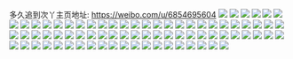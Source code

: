 多久追到次丫主页地址: https://weibo.com/u/6854695604 
![](https://wx4.sinaimg.cn/mw2000/007tTBswly1h92nprs0czj32c03597wk.jpg) 
![](https://wx4.sinaimg.cn/mw2000/007tTBswly1h8r478cegfj30u01hcdsh.jpg) 
![](https://wx4.sinaimg.cn/mw2000/007tTBswly1h8r478wkiej30u00u0wnx.jpg) 
![](https://wx4.sinaimg.cn/mw2000/007tTBswly1h8r479omy5j30u01hcn7k.jpg) 
![](https://wx4.sinaimg.cn/mw2000/007tTBswly1h8r47blgwaj30u016baed.jpg) 
![](https://wx4.sinaimg.cn/mw2000/007tTBswly1h8cl57t1xxj31ei1ei4n0.jpg) 
![](https://wx4.sinaimg.cn/mw2000/007tTBswly1h7dddx806yj31ei1ei1kx.jpg) 
![](https://wx4.sinaimg.cn/mw2000/007tTBswly1h5fqjczyk4j30u011ik0a.jpg) 
![](https://wx4.sinaimg.cn/mw2000/007tTBswly1h1ijlfpwj7j30wi0u178h.jpg) 
![](https://wx4.sinaimg.cn/mw2000/007tTBswly1h0kacpspwfj30u00u0amu.jpg) 
![](https://wx4.sinaimg.cn/mw2000/007tTBswly1h0kacpilykj30u00u0n05.jpg) 
![](https://wx4.sinaimg.cn/mw2000/007tTBswly1h0kacq2fzdj30qo0hz769.jpg) 
![](https://wx4.sinaimg.cn/mw2000/007tTBswly1h0kacpbt3sj30if0if757.jpg) 
![](https://wx4.sinaimg.cn/mw2000/007tTBswly1h0kacq87pkj30mz0ma76f.jpg) 
![](https://wx4.sinaimg.cn/mw2000/007tTBswly1h0kacqeki1j30u00u0ag9.jpg) 
![](https://wx4.sinaimg.cn/mw2000/007tTBswly1h0gbh5oc77j31o0280e81.jpg) 
![](https://wx4.sinaimg.cn/mw2000/007tTBswly1h0ga6a2k74j30wi0djn02.jpg) 
![](https://wx4.sinaimg.cn/mw2000/007tTBswly1h0fivlgn3bj30wi1ycb29.jpg) 
![](https://wx4.sinaimg.cn/mw2000/007tTBswly1h0b18ywngoj30wi1ctn6p.jpg) 
![](https://wx4.sinaimg.cn/mw2000/007tTBswly1h08a1iybhcj32c02c0hdv.jpg) 
![](https://wx4.sinaimg.cn/mw2000/007tTBswly1h02w6hfx1dj30rj1qrn15.jpg) 
![](https://wx4.sinaimg.cn/mw2000/007tTBswly1h00aj94n0bj30u01uo7ck.jpg) 
![](https://wx4.sinaimg.cn/mw2000/007tTBswly1gzxnoga23fj30lm0xw0um.jpg) 
![](https://wx4.sinaimg.cn/mw2000/007tTBswly1gzvlh17hqij30u01uo45x.jpg) 
![](https://wx4.sinaimg.cn/mw2000/007tTBswly1gzsfd7h4m6j31cc1cck4h.jpg) 
![](https://wx4.sinaimg.cn/mw2000/007tTBswly1gz9sz01rmej30u01nz10h.jpg) 
![](https://wx4.sinaimg.cn/mw2000/007tTBswly1gyyh2jtbcyj30k00k0ac3.jpg) 
![](https://wx4.sinaimg.cn/mw2000/007tTBswly1gyyh2kv8zsj30wg1dy7a5.jpg) 
![](https://wx4.sinaimg.cn/mw2000/007tTBswly1gyyh2k8kmrj32bc1jk168.jpg) 
![](https://wx4.sinaimg.cn/mw2000/007tTBswly1gyyh2ilthxj31m0245hch.jpg) 
![](https://wx4.sinaimg.cn/mw2000/007tTBswly1gyyh2iw5vzj30u0192n1u.jpg) 
![](https://wx4.sinaimg.cn/mw2000/007tTBswly1gyyh2j366xj30u016qwg9.jpg) 
![](https://wx4.sinaimg.cn/mw2000/007tTBswly1gyyh2je3qfj31kw1kwgu9.jpg) 
![](https://wx4.sinaimg.cn/mw2000/007tTBswly1gytkxx6ycxj30pu19xtaw.jpg) 
![](https://wx4.sinaimg.cn/mw2000/007tTBswly1gytkxxk61fj30u011ijuf.jpg) 
![](https://wx4.sinaimg.cn/mw2000/007tTBswly1gytkxxu87pj30u011itcg.jpg) 
![](https://wx4.sinaimg.cn/mw2000/007tTBswly1gytkxy5oolj30u011idit.jpg) 
![](https://wx4.sinaimg.cn/mw2000/007tTBswly1gytkxyic8xj30u011iq6w.jpg) 
![](https://wx4.sinaimg.cn/mw2000/007tTBswly1gytkxyr7ejj30p00vgabm.jpg) 
![](https://wx4.sinaimg.cn/mw2000/007tTBswly1gytkxyzpqvj30iz0sgq4d.jpg) 
![](https://wx4.sinaimg.cn/mw2000/007tTBswly1gytkxzabjej30zk1hbtel.jpg) 
![](https://wx4.sinaimg.cn/mw2000/007tTBswly1gytkxziso3j30z80k0tau.jpg) 
![](https://wx4.sinaimg.cn/mw2000/007tTBswly1gytkxztnrrj30vq1kwgso.jpg) 
![](https://wx4.sinaimg.cn/mw2000/007tTBswly1gytky059zsj30vs1kwdn7.jpg) 
![](https://wx4.sinaimg.cn/mw2000/007tTBswly1gytky0gpr2j314013279h.jpg) 
![](https://wx4.sinaimg.cn/mw2000/007tTBswly1gytky0qxybj314013o42n.jpg) 
![](https://wx4.sinaimg.cn/mw2000/007tTBswly1gytky15t15j30m80uptec.jpg) 
![](https://wx4.sinaimg.cn/mw2000/007tTBswly1gytky1fqjdj31e00xcn1z.jpg) 
![](https://wx4.sinaimg.cn/mw2000/007tTBswly1gytky1pn4dj31e00xcgqa.jpg) 
![](https://wx4.sinaimg.cn/mw2000/007tTBswly1gytky1zp87j315o1qidnz.jpg) 
![](https://wx4.sinaimg.cn/mw2000/007tTBswly1gytky2cbgfj315o1qik00.jpg) 
![](https://wx4.sinaimg.cn/mw2000/007tTBswly1gyskwo4hzwj32bd1jk7wh.jpg) 
![](https://wx4.sinaimg.cn/mw2000/007tTBswly1gysj9si4vcj30ps0hyq4j.jpg) 
![](https://wx4.sinaimg.cn/mw2000/007tTBswgy1gyr6reksoaj311w1kw16h.jpg) 
![](https://wx4.sinaimg.cn/mw2000/007tTBswly1gyfqkslgm4j30u018ego5.jpg) 
![](https://wx4.sinaimg.cn/mw2000/007tTBswly1gyeoz9dvaaj30u01bgwj4.jpg) 
![](https://wx4.sinaimg.cn/mw2000/007tTBswly1gy1xbi6qvyj32bc2bc4qq.jpg) 
![](https://wx4.sinaimg.cn/mw2000/007tTBswly1gxp5l009kvj30u01o343l.jpg) 
![](https://wx4.sinaimg.cn/mw2000/007tTBswly1gx7vjb4306j30u00tv7e6.jpg) 
![](https://wx4.sinaimg.cn/mw2000/007tTBswly1gx0ib09pqjj30u00u0q81.jpg) 
![](https://wx4.sinaimg.cn/mw2000/007tTBswly1gwzw5xfo0ej30u0154tav.jpg) 
![](https://wx4.sinaimg.cn/mw2000/007tTBswly1gwzq2nvd9qj30u018j42e.jpg) 
![](https://wx4.sinaimg.cn/mw2000/007tTBswly1gwzq2o9twkj30qo0uejt0.jpg) 
![](https://wx4.sinaimg.cn/mw2000/007tTBswly1gwzn0mv2ivj31ek0u0h2w.jpg) 
![](https://wx4.sinaimg.cn/mw2000/007tTBswly1gwzdm9kuu2j30u013qgpo.jpg) 
![](https://wx4.sinaimg.cn/mw2000/007tTBswly1gwyqzv34vej30u00rln03.jpg) 
![](https://wx4.sinaimg.cn/mw2000/007tTBswly1gwyq9mln03j30u00mx77k.jpg) 
![](https://wx4.sinaimg.cn/mw2000/007tTBswly1gww8cx7atoj30u00u0n1j.jpg) 
![](https://wx4.sinaimg.cn/mw2000/007tTBswly1gwux4v68btj30dw0dwt9g.jpg) 
![](https://wx4.sinaimg.cn/mw2000/007tTBswly1gwrldxdqebj32bc2bckjm.jpg) 
![](https://wx4.sinaimg.cn/mw2000/007tTBswly1gw4izhdqb8j30qy0f4q4f.jpg) 
![](https://wx4.sinaimg.cn/mw2000/007tTBswly1gvabds89fyj60u00hoq4702.jpg) 
![](https://wx4.sinaimg.cn/mw2000/007tTBswly1guf8fq7t7gj61e00xc4cd02.jpg) 
![](https://wx4.sinaimg.cn/mw2000/007tTBswly1gria8f0ioxj30d40d4753.jpg) 
![](https://wx4.sinaimg.cn/mw2000/007tTBswly1gria8fehxuj30u01hcdwt.jpg) 
![](https://wx4.sinaimg.cn/mw2000/007tTBswly1gria8fo7onj30k00f0q3x.jpg) 
